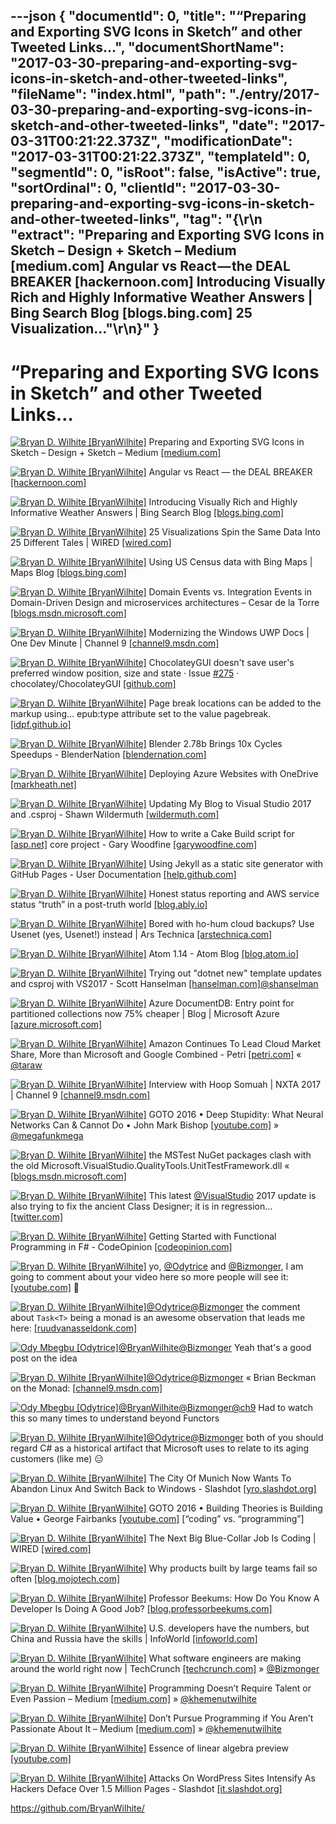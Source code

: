 ---json
{
  "documentId": 0,
  "title": "“Preparing and Exporting SVG Icons in Sketch” and other Tweeted Links…",
  "documentShortName": "2017-03-30-preparing-and-exporting-svg-icons-in-sketch-and-other-tweeted-links",
  "fileName": "index.html",
  "path": "./entry/2017-03-30-preparing-and-exporting-svg-icons-in-sketch-and-other-tweeted-links",
  "date": "2017-03-31T00:21:22.373Z",
  "modificationDate": "2017-03-31T00:21:22.373Z",
  "templateId": 0,
  "segmentId": 0,
  "isRoot": false,
  "isActive": true,
  "sortOrdinal": 0,
  "clientId": "2017-03-30-preparing-and-exporting-svg-icons-in-sketch-and-other-tweeted-links",
  "tag": "{\r\n  \"extract\": \"Preparing and Exporting SVG Icons in Sketch – Design + Sketch – Medium [medium.com] Angular vs React — the DEAL BREAKER [hackernoon.com] Introducing Visually Rich and Highly Informative Weather Answers | Bing Search Blog [blogs.bing.com] 25 Visualization...\"\r\n}"
}
---

# “Preparing and Exporting SVG Icons in Sketch” and other Tweeted Links…

[<img alt="Bryan D. Wilhite [BryanWilhite]" src="https://songhay.blob.core.windows.net/shared-social-twitter/BryanWilhite.jpeg">](http://songhayblog.azurewebsites.net/ "Bryan D. Wilhite [BryanWilhite]") Preparing and Exporting SVG Icons in Sketch – Design + Sketch – Medium [[medium.com]](https://medium.com/sketch-app-sources/preparing-and-exporting-svg-icons-in-sketch-1a3d65b239bb#.kehzploij)

[<img alt="Bryan D. Wilhite [BryanWilhite]" src="https://songhay.blob.core.windows.net/shared-social-twitter/BryanWilhite.jpeg">](http://songhayblog.azurewebsites.net/ "Bryan D. Wilhite [BryanWilhite]") Angular vs React — the DEAL BREAKER [[hackernoon.com]](https://hackernoon.com/angular-vs-react-the-deal-breaker-7d76c04496bc#.l29sr6ru1)

[<img alt="Bryan D. Wilhite [BryanWilhite]" src="https://songhay.blob.core.windows.net/shared-social-twitter/BryanWilhite.jpeg">](http://songhayblog.azurewebsites.net/ "Bryan D. Wilhite [BryanWilhite]") Introducing Visually Rich and Highly Informative Weather Answers | Bing Search Blog [[blogs.bing.com]](http://blogs.bing.com/search/2017-02/visually-rich-highly-informative-weather-answers)

[<img alt="Bryan D. Wilhite [BryanWilhite]" src="https://songhay.blob.core.windows.net/shared-social-twitter/BryanWilhite.jpeg">](http://songhayblog.azurewebsites.net/ "Bryan D. Wilhite [BryanWilhite]") 25 Visualizations Spin the Same Data Into 25 Different Tales | WIRED [[wired.com]](https://www.wired.com/2017/02/25-visualizations-spin-data-25-different-tales/)

[<img alt="Bryan D. Wilhite [BryanWilhite]" src="https://songhay.blob.core.windows.net/shared-social-twitter/BryanWilhite.jpeg">](http://songhayblog.azurewebsites.net/ "Bryan D. Wilhite [BryanWilhite]") Using US Census data with Bing Maps | Maps Blog [[blogs.bing.com]](http://blogs.bing.com/maps/January-2017/Using-US-Census-data-with-Bing-Maps)

[<img alt="Bryan D. Wilhite [BryanWilhite]" src="https://songhay.blob.core.windows.net/shared-social-twitter/BryanWilhite.jpeg">](http://songhayblog.azurewebsites.net/ "Bryan D. Wilhite [BryanWilhite]") Domain Events vs. Integration Events in Domain-Driven Design and microservices architectures – Cesar de la Torre [[blogs.msdn.microsoft.com]](https://blogs.msdn.microsoft.com/cesardelatorre/2017/02/07/domain-events-vs-integration-events-in-domain-driven-design-and-microservices-architectures/)

[<img alt="Bryan D. Wilhite [BryanWilhite]" src="https://songhay.blob.core.windows.net/shared-social-twitter/BryanWilhite.jpeg">](http://songhayblog.azurewebsites.net/ "Bryan D. Wilhite [BryanWilhite]") Modernizing the Windows UWP Docs | One Dev Minute | Channel 9 [[channel9.msdn.com]](https://channel9.msdn.com/Blogs/One-Dev-Minute/Modernizing-the-Windows-UWP-Docs)

[<img alt="Bryan D. Wilhite [BryanWilhite]" src="https://songhay.blob.core.windows.net/shared-social-twitter/BryanWilhite.jpeg">](http://songhayblog.azurewebsites.net/ "Bryan D. Wilhite [BryanWilhite]") ChocolateyGUI doesn't save user's preferred window position, size and state · Issue [#275](http://twitter.com/search?q=%23275) · chocolatey/ChocolateyGUI [[github.com]](https://github.com/chocolatey/ChocolateyGUI/issues/275)

[<img alt="Bryan D. Wilhite [BryanWilhite]" src="https://songhay.blob.core.windows.net/shared-social-twitter/BryanWilhite.jpeg">](http://songhayblog.azurewebsites.net/ "Bryan D. Wilhite [BryanWilhite]") Page break locations can be added to the markup using… epub:type attribute set to the value pagebreak. [[idpf.github.io]](https://idpf.github.io/a11y-guidelines/content/xhtml/pagenum.html)

[<img alt="Bryan D. Wilhite [BryanWilhite]" src="https://songhay.blob.core.windows.net/shared-social-twitter/BryanWilhite.jpeg">](http://songhayblog.azurewebsites.net/ "Bryan D. Wilhite [BryanWilhite]") Blender 2.78b Brings 10x Cycles Speedups - BlenderNation [[blendernation.com]](https://www.blendernation.com/2017/02/10/blender-2-78b-brings-10x-cycles-speedups/)

[<img alt="Bryan D. Wilhite [BryanWilhite]" src="https://songhay.blob.core.windows.net/shared-social-twitter/BryanWilhite.jpeg">](http://songhayblog.azurewebsites.net/ "Bryan D. Wilhite [BryanWilhite]") Deploying Azure Websites with OneDrive [[markheath.net]](http://markheath.net/post/azure-website-deploy-onedrive)

[<img alt="Bryan D. Wilhite [BryanWilhite]" src="https://songhay.blob.core.windows.net/shared-social-twitter/BryanWilhite.jpeg">](http://songhayblog.azurewebsites.net/ "Bryan D. Wilhite [BryanWilhite]") Updating My Blog to Visual Studio 2017 and .csproj - Shawn Wildermuth [[wildermuth.com]](http://wildermuth.com/2017/02/11/Updating-My-Blog-to-Visual-Studio-2017-and-csproj)

[<img alt="Bryan D. Wilhite [BryanWilhite]" src="https://songhay.blob.core.windows.net/shared-social-twitter/BryanWilhite.jpeg">](http://songhayblog.azurewebsites.net/ "Bryan D. Wilhite [BryanWilhite]") How to write a Cake Build script for [[asp.net]](http://ASP.net) core project - Gary Woodfine [[garywoodfine.com]](http://garywoodfine.com/how-to-write-a-cake-build-script-for-asp-net-core-project/)

[<img alt="Bryan D. Wilhite [BryanWilhite]" src="https://songhay.blob.core.windows.net/shared-social-twitter/BryanWilhite.jpeg">](http://songhayblog.azurewebsites.net/ "Bryan D. Wilhite [BryanWilhite]") Using Jekyll as a static site generator with GitHub Pages - User Documentation [[help.github.com]](https://help.github.com/articles/using-jekyll-as-a-static-site-generator-with-github-pages/)

[<img alt="Bryan D. Wilhite [BryanWilhite]" src="https://songhay.blob.core.windows.net/shared-social-twitter/BryanWilhite.jpeg">](http://songhayblog.azurewebsites.net/ "Bryan D. Wilhite [BryanWilhite]") Honest status reporting and AWS service status “truth” in a post-truth world [[blog.ably.io]](https://blog.ably.io/honest-status-reporting-and-aws-service-status-truth-in-a-post-truth-world-8b9a31c8cc90#.she13kzfm)

[<img alt="Bryan D. Wilhite [BryanWilhite]" src="https://songhay.blob.core.windows.net/shared-social-twitter/BryanWilhite.jpeg">](http://songhayblog.azurewebsites.net/ "Bryan D. Wilhite [BryanWilhite]") Bored with ho-hum cloud backups? Use Usenet (yes, Usenet!) instead | Ars Technica [[arstechnica.com]](https://arstechnica.com/information-technology/2017/02/bored-with-ho-hum-cloud-backups-use-usenet-yes-usenet-instead/)

[<img alt="Bryan D. Wilhite [BryanWilhite]" src="https://songhay.blob.core.windows.net/shared-social-twitter/BryanWilhite.jpeg">](http://songhayblog.azurewebsites.net/ "Bryan D. Wilhite [BryanWilhite]") Atom 1.14 - Atom Blog [[blog.atom.io]](http://blog.atom.io/2017/02/08/atom-1-14.html)

[<img alt="Bryan D. Wilhite [BryanWilhite]" src="https://songhay.blob.core.windows.net/shared-social-twitter/BryanWilhite.jpeg">](http://songhayblog.azurewebsites.net/ "Bryan D. Wilhite [BryanWilhite]") Trying out "dotnet new" template updates and csproj with VS2017 - Scott Hanselman [[hanselman.com]](http://www.hanselman.com/blog/TryingOutDotnetNewTemplateUpdatesAndCsprojWithVS2017.aspx)[@shanselman](http://twitter.com/shanselman)

[<img alt="Bryan D. Wilhite [BryanWilhite]" src="https://songhay.blob.core.windows.net/shared-social-twitter/BryanWilhite.jpeg">](http://songhayblog.azurewebsites.net/ "Bryan D. Wilhite [BryanWilhite]") Azure DocumentDB: Entry point for partitioned collections now 75% cheaper | Blog | Microsoft Azure [[azure.microsoft.com]](https://azure.microsoft.com/en-us/blog/azure-documentdb-entry-point-for-partitioned-collections-now-75-cheaper/)

[<img alt="Bryan D. Wilhite [BryanWilhite]" src="https://songhay.blob.core.windows.net/shared-social-twitter/BryanWilhite.jpeg">](http://songhayblog.azurewebsites.net/ "Bryan D. Wilhite [BryanWilhite]") Amazon Continues To Lead Cloud Market Share, More than Microsoft and Google Combined - Petri [[petri.com]](https://www.petri.com/amazon-continues-lead-cloud-market-share-microsoft-google-combined) « [@taraw](http://twitter.com/taraw)

[<img alt="Bryan D. Wilhite [BryanWilhite]" src="https://songhay.blob.core.windows.net/shared-social-twitter/BryanWilhite.jpeg">](http://songhayblog.azurewebsites.net/ "Bryan D. Wilhite [BryanWilhite]") Interview with Hoop Somuah | NXTA 2017 | Channel 9 [[channel9.msdn.com]](https://channel9.msdn.com/Events/NexTech-Africa/2017/C9L04)

[<img alt="Bryan D. Wilhite [BryanWilhite]" src="https://songhay.blob.core.windows.net/shared-social-twitter/BryanWilhite.jpeg">](http://songhayblog.azurewebsites.net/ "Bryan D. Wilhite [BryanWilhite]") GOTO 2016 • Deep Stupidity: What Neural Networks Can & Cannot Do • John Mark Bishop [[youtube.com]](https://www.youtube.com/watch?v=1oTe6eUWrpU) » [@megafunkmega](http://twitter.com/megafunkmega)

[<img alt="Bryan D. Wilhite [BryanWilhite]" src="https://songhay.blob.core.windows.net/shared-social-twitter/BryanWilhite.jpeg">](http://songhayblog.azurewebsites.net/ "Bryan D. Wilhite [BryanWilhite]") the MSTest NuGet packages clash with the old Microsoft.VisualStudio.QualityTools.UnitTestFramework.dll « [[blogs.msdn.microsoft.com]](https://blogs.msdn.microsoft.com/visualstudioalm/2016/06/17/taking-the-mstest-framework-forward-with-mstest-v2/)

[<img alt="Bryan D. Wilhite [BryanWilhite]" src="https://songhay.blob.core.windows.net/shared-social-twitter/BryanWilhite.jpeg">](http://songhayblog.azurewebsites.net/ "Bryan D. Wilhite [BryanWilhite]") This latest [@VisualStudio](http://twitter.com/VisualStudio) 2017 update is also trying to fix the ancient Class Designer; it is in regression… [[twitter.com]](https://twitter.com/i/web/status/846823903691452423)

[<img alt="Bryan D. Wilhite [BryanWilhite]" src="https://songhay.blob.core.windows.net/shared-social-twitter/BryanWilhite.jpeg">](http://songhayblog.azurewebsites.net/ "Bryan D. Wilhite [BryanWilhite]") Getting Started with Functional Programming in F# - CodeOpinion [[codeopinion.com]](http://codeopinion.com/getting-started-with-functional-programming-in-f/)

[<img alt="Bryan D. Wilhite [BryanWilhite]" src="https://songhay.blob.core.windows.net/shared-social-twitter/BryanWilhite.jpeg">](http://songhayblog.azurewebsites.net/ "Bryan D. Wilhite [BryanWilhite]") yo, [@Odytrice](http://twitter.com/Odytrice) and [@Bizmonger](http://twitter.com/Bizmonger), I am going to comment about your video here so more people will see it: [[youtube.com]](https://www.youtube.com/watch?v=_5zmnc0JMcg) 🤠

[<img alt="Bryan D. Wilhite [BryanWilhite]" src="https://songhay.blob.core.windows.net/shared-social-twitter/BryanWilhite.jpeg">](http://songhayblog.azurewebsites.net/ "Bryan D. Wilhite [BryanWilhite]")[@Odytrice](http://twitter.com/Odytrice)[@Bizmonger](http://twitter.com/Bizmonger) the comment about `Task<T>` being a monad is an awesome observation that leads me here: [[ruudvanasseldonk.com]](https://ruudvanasseldonk.com/2013/05/01/the-task-monad-in-csharp)

[<img alt="Ody Mbegbu [Odytrice]" src="https://songhay.blob.core.windows.net/shared-social-twitter/Odytrice.jpg">](https://medium.com/@odytrice "Ody Mbegbu [Odytrice]")[@BryanWilhite](http://twitter.com/BryanWilhite)[@Bizmonger](http://twitter.com/Bizmonger) Yeah that's a good post on the idea

[<img alt="Bryan D. Wilhite [BryanWilhite]" src="https://songhay.blob.core.windows.net/shared-social-twitter/BryanWilhite.jpeg">](http://songhayblog.azurewebsites.net/ "Bryan D. Wilhite [BryanWilhite]")[@Odytrice](http://twitter.com/Odytrice)[@Bizmonger](http://twitter.com/Bizmonger) « Brian Beckman on the Monad: [[channel9.msdn.com]](http://channel9.msdn.com/ShowPost.aspx?PostID=358968)

[<img alt="Ody Mbegbu [Odytrice]" src="https://songhay.blob.core.windows.net/shared-social-twitter/Odytrice.jpg">](https://medium.com/@odytrice "Ody Mbegbu [Odytrice]")[@BryanWilhite](http://twitter.com/BryanWilhite)[@Bizmonger](http://twitter.com/Bizmonger)[@ch9](http://twitter.com/ch9) Had to watch this so many times to understand beyond Functors

[<img alt="Bryan D. Wilhite [BryanWilhite]" src="https://songhay.blob.core.windows.net/shared-social-twitter/BryanWilhite.jpeg">](http://songhayblog.azurewebsites.net/ "Bryan D. Wilhite [BryanWilhite]")[@Odytrice](http://twitter.com/Odytrice)[@Bizmonger](http://twitter.com/Bizmonger) both of you should regard C# as a historical artifact that Microsoft uses to relate to its aging customers (like me) 😑

[<img alt="Bryan D. Wilhite [BryanWilhite]" src="https://songhay.blob.core.windows.net/shared-social-twitter/BryanWilhite.jpeg">](http://songhayblog.azurewebsites.net/ "Bryan D. Wilhite [BryanWilhite]") The City Of Munich Now Wants To Abandon Linux And Switch Back to Windows - Slashdot [[yro.slashdot.org]](https://yro.slashdot.org/story/17/02/11/1930217/the-city-of-munich-now-wants-to-abandon-linux-and-switch-back-to-windows?utm_source=feedly1.0mainlinkanon&utm_medium=feed)

[<img alt="Bryan D. Wilhite [BryanWilhite]" src="https://songhay.blob.core.windows.net/shared-social-twitter/BryanWilhite.jpeg">](http://songhayblog.azurewebsites.net/ "Bryan D. Wilhite [BryanWilhite]") GOTO 2016 • Building Theories is Building Value • George Fairbanks [[youtube.com]](https://www.youtube.com/watch?v=Led34f3Pcq4) [“coding” vs. “programming”]

[<img alt="Bryan D. Wilhite [BryanWilhite]" src="https://songhay.blob.core.windows.net/shared-social-twitter/BryanWilhite.jpeg">](http://songhayblog.azurewebsites.net/ "Bryan D. Wilhite [BryanWilhite]") The Next Big Blue-Collar Job Is Coding | WIRED [[wired.com]](https://www.wired.com/2017/02/programming-is-the-new-blue-collar-job/)

[<img alt="Bryan D. Wilhite [BryanWilhite]" src="https://songhay.blob.core.windows.net/shared-social-twitter/BryanWilhite.jpeg">](http://songhayblog.azurewebsites.net/ "Bryan D. Wilhite [BryanWilhite]") Why products built by large teams fail so often [[blog.mojotech.com]](http://blog.mojotech.com/why-products-built-by-large-teams-fail-so-often/)

[<img alt="Bryan D. Wilhite [BryanWilhite]" src="https://songhay.blob.core.windows.net/shared-social-twitter/BryanWilhite.jpeg">](http://songhayblog.azurewebsites.net/ "Bryan D. Wilhite [BryanWilhite]") Professor Beekums: How Do You Know A Developer Is Doing A Good Job? [[blog.professorbeekums.com]](http://blog.professorbeekums.com/2017/01/how-do-you-know-developer-is-doing-good.html)

[<img alt="Bryan D. Wilhite [BryanWilhite]" src="https://songhay.blob.core.windows.net/shared-social-twitter/BryanWilhite.jpeg">](http://songhayblog.azurewebsites.net/ "Bryan D. Wilhite [BryanWilhite]") U.S. developers have the numbers, but China and Russia have the skills | InfoWorld [[infoworld.com]](http://www.infoworld.com/article/3113107/application-development/us-developers-have-the-numbers-but-china-and-russia-have-the-skills.html)

[<img alt="Bryan D. Wilhite [BryanWilhite]" src="https://songhay.blob.core.windows.net/shared-social-twitter/BryanWilhite.jpeg">](http://songhayblog.azurewebsites.net/ "Bryan D. Wilhite [BryanWilhite]") What software engineers are making around the world right now | TechCrunch [[techcrunch.com]](https://techcrunch.com/2017/02/09/what-software-engineers-are-making-around-the-world-right-now/) » [@Bizmonger](http://twitter.com/Bizmonger)

[<img alt="Bryan D. Wilhite [BryanWilhite]" src="https://songhay.blob.core.windows.net/shared-social-twitter/BryanWilhite.jpeg">](http://songhayblog.azurewebsites.net/ "Bryan D. Wilhite [BryanWilhite]") Programming Doesn’t Require Talent or Even Passion – Medium [[medium.com]](https://medium.com/@WordcorpGlobal/programming-doesnt-require-talent-or-even-passion-11422270e1e4#.3qkgx582r) » [@khemenutwilhite](http://twitter.com/khemenutwilhite)

[<img alt="Bryan D. Wilhite [BryanWilhite]" src="https://songhay.blob.core.windows.net/shared-social-twitter/BryanWilhite.jpeg">](http://songhayblog.azurewebsites.net/ "Bryan D. Wilhite [BryanWilhite]") Don’t Pursue Programming if You Aren’t Passionate About It – Medium [[medium.com]](https://medium.com/@ebbv/dont-pursue-programming-if-you-aren-t-passionate-about-it-a5bd4e33cd01#.p1ia611j0) » [@khemenutwilhite](http://twitter.com/khemenutwilhite)

[<img alt="Bryan D. Wilhite [BryanWilhite]" src="https://songhay.blob.core.windows.net/shared-social-twitter/BryanWilhite.jpeg">](http://songhayblog.azurewebsites.net/ "Bryan D. Wilhite [BryanWilhite]") Essence of linear algebra preview [[youtube.com]](https://www.youtube.com/watch?v=kjBOesZCoqc&list=PLZHQObOWTQDPD3MizzM2xVFitgF8hE_ab)

[<img alt="Bryan D. Wilhite [BryanWilhite]" src="https://songhay.blob.core.windows.net/shared-social-twitter/BryanWilhite.jpeg">](http://songhayblog.azurewebsites.net/ "Bryan D. Wilhite [BryanWilhite]") Attacks On WordPress Sites Intensify As Hackers Deface Over 1.5 Million Pages - Slashdot [[it.slashdot.org]](https://it.slashdot.org/story/17/02/10/0110245/attacks-on-wordpress-sites-intensify-as-hackers-deface-over-15-million-pages?utm_source=feedly1.0mainlinkanon&utm_medium=feed)

<https://github.com/BryanWilhite/>
